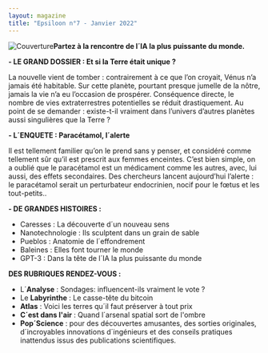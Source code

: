 ```yaml
---
layout: magazine
title: "Epsiloon n°7 - Janvier 2022"
---
```

![Couverture](/img/epsiloon-7.jpg)**Partez à la rencontre de l´IA la plus puissante du monde.** 

**- LE GRAND DOSSIER : Et si la Terre était unique ?** 

La nouvelle vient de tomber : contrairement à ce que l’on croyait, Vénus n’a jamais été habitable. Sur cette planète, pourtant presque jumelle de la nôtre, jamais la vie n’a eu l’occasion de prospérer. Conséquence directe, le nombre de vies extraterrestres potentielles se réduit drastiquement. Au point de se demander : existe-t-il vraiment dans l’univers d’autres planètes aussi singulières que la Terre ? 

**- L´ENQUETE : Paracétamol, l´alerte** 

Il est tellement familier qu’on le prend sans y penser, et considéré comme tellement sûr qu’il est prescrit aux femmes enceintes. C’est bien simple, on a oublié que le paracétamol est un médicament comme les autres, avec, lui aussi, des effets secondaires. Des chercheurs lancent aujourd’hui l’alerte : le paracétamol serait un perturbateur endocrinien, nocif pour le fœtus et les tout-petits.. 

**- DE GRANDES HISTOIRES :** 

* Caresses : La découverte d´un nouveau sens   
* Nanotechnologie : Ils sculptent dans un grain de sable  
* Pueblos : Anatomie de l´effondrement  
* Baleines : Elles font tourner le monde  
* GPT-3 : Dans la tête de l´IA la plus puissante du monde  


**DES RUBRIQUES RENDEZ-VOUS :** 

* L´**Analyse**  : Sondages: influencent-ils vraiment le vote ?  
* Le **Labyrinthe** : Le casse-tête du bitcoin  
* **Atlas**  : Voici les terres qu´il faut préserver à tout prix  
* **C´est dans l'air** : Quand l´arsenal spatial sort de l'ombre  
* **Pop´Science**  : pour des découvertes amusantes, des sorties originales, d´incroyables innovations d´ingénieurs et des conseils pratiques inattendus issus des publications scientifiques.   
